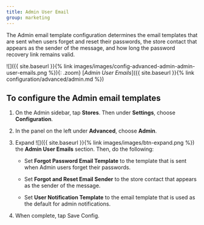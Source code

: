 ```yaml
---
title: Admin User Email
group: marketing
---
```


The Admin email template configuration determines the email templates that are sent when users forget and reset their passwords, the store contact that appears as the sender of the message, and how long the password recovery link remains valid.

![]({{ site.baseurl }}{% link images/images/config-advanced-admin-admin-user-emails.png %}){: .zoom}
[*Admin User Emails*]({{ site.baseurl }}{% link configuration/advanced/admin.md %})

## To configure the Admin email templates

1. On the Admin sidebar, tap **Stores**. Then under **Settings**, choose **Configuration**.

1. In the panel on the left under **Advanced**, choose **Admin**.

1. Expand ![]({{ site.baseurl }}{% link images/images/btn-expand.png %}) the **Admin User Emails** section. Then, do the following:

    * Set **Forgot Password Email Template** to the template that is sent when Admin users forget their passwords.

    * Set **Forgot and Reset Email Sender** to the store contact that appears as the sender of the message.

    * Set **User Notification Template** to the email template that is used as the default for admin notifications.

1. When complete, tap <span class="btn">Save Config</span>.
